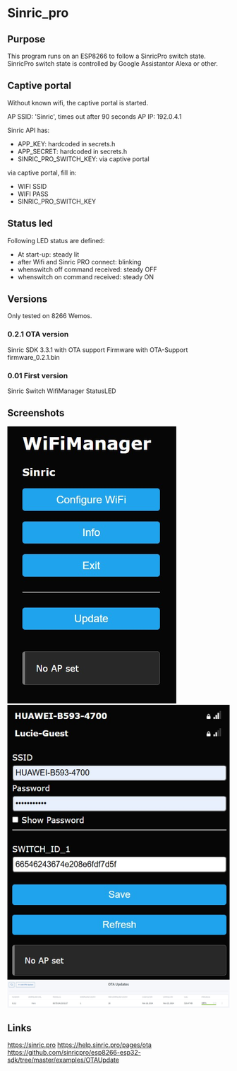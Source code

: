 # Sinric_pro
## Purpose 
This program runs on an ESP8266 to follow a SinricPro switch state. SinricPro switch state is controlled by Google Assistantor Alexa or other.

## Captive portal
Without known wifi, the captive portal is started.

AP SSID: 'Sinric', times out after 90 seconds
AP IP: 192.0.4.1

Sinric API has:
- APP_KEY:                  hardcoded in secrets.h
- APP_SECRET:               hardcoded in secrets.h
- SINRIC_PRO_SWITCH_KEY:    via captive portal

via captive portal, fill in:
- WIFI SSID
- WIFI PASS
- SINRIC_PRO_SWITCH_KEY

## Status led

Following LED status are defined:
- At start-up: steady lit
- after Wifi and Sinric PRO connect:    blinking
- whenswitch off command received:      steady OFF
- whenswitch on command received:       steady ON

## Versions
Only tested on 8266 Wemos.

### 0.2.1 OTA version

Sinric SDK 3.3.1 with OTA support
Firmware with OTA-Support
firmware_0.2.1.bin

### 0.01 First version

Sinric Switch
WifiManager
StatusLED

## Screenshots

![Setup](Images/SINRIC01.jpg)
![Setup](Images/SINRIC02.jpg)
![Setup](Images/SINRIC03.jpg)

## Links

https://sinric.pro
https://help.sinric.pro/pages/ota
https://github.com/sinricpro/esp8266-esp32-sdk/tree/master/examples/OTAUpdate